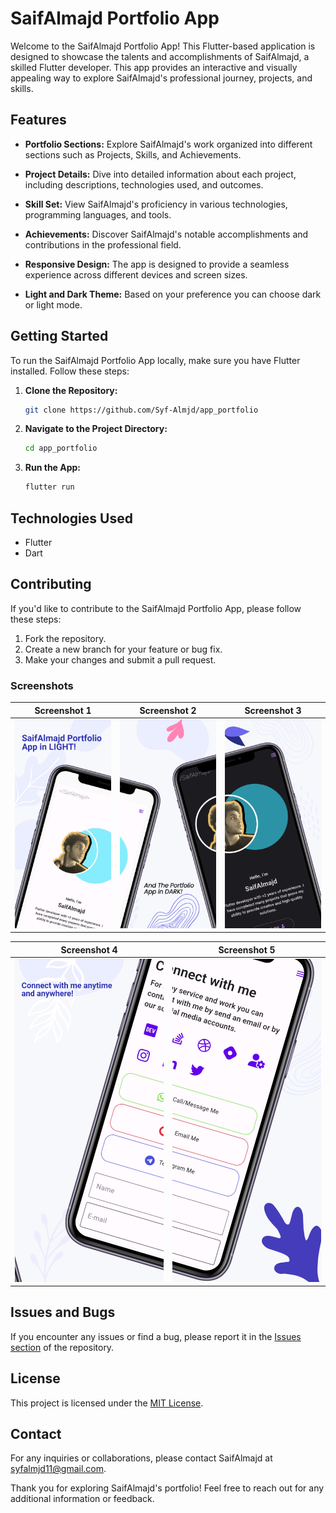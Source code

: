 # SaifAlmajd Portfolio App

Welcome to the SaifAlmajd Portfolio App! This Flutter-based application is designed to showcase the talents and accomplishments of SaifAlmajd, a skilled Flutter developer. This app provides an interactive and visually appealing way to explore SaifAlmajd's professional journey, projects, and skills.

## Features

- **Portfolio Sections:** Explore SaifAlmajd's work organized into different sections such as Projects, Skills, and Achievements.

- **Project Details:** Dive into detailed information about each project, including descriptions, technologies used, and outcomes.

- **Skill Set:** View SaifAlmajd's proficiency in various technologies, programming languages, and tools.

- **Achievements:** Discover SaifAlmajd's notable accomplishments and contributions in the professional field.

- **Responsive Design:** The app is designed to provide a seamless experience across different devices and screen sizes.

- **Light and Dark Theme:** Based on your preference you can choose dark or light mode.


## Getting Started

To run the SaifAlmajd Portfolio App locally, make sure you have Flutter installed. Follow these steps:

1. **Clone the Repository:**
   ```bash
   git clone https://github.com/Syf-Almjd/app_portfolio
   ```

2. **Navigate to the Project Directory:**
   ```bash
   cd app_portfolio
   ```

3. **Run the App:**
   ```bash
   flutter run
   ```

## Technologies Used

- Flutter
- Dart

## Contributing

If you'd like to contribute to the SaifAlmajd Portfolio App, please follow these steps:

1. Fork the repository.
2. Create a new branch for your feature or bug fix.
3. Make your changes and submit a pull request.


### Screenshots

| Screenshot 1                                   | Screenshot 2 | Screenshot 3 |
|------------------------------------------------|--------------|--------------|
| ![Screenshot 1](assets/screenshots/image1.jpeg) | ![Screenshot 2](assets/screenshots/image2.jpeg) | ![Screenshot 3](assets/screenshots/image3.jpeg) |

| Screenshot 4 | Screenshot 5 |
|--------------|--------------|
| ![Screenshot 4](assets/screenshots/image4.jpeg) | ![Screenshot 5](assets/screenshots/image5.jpeg) |


## Issues and Bugs

If you encounter any issues or find a bug, please report it in the [Issues section](https://github.com/Syf-Almjd/app_portfolio/issues) of the repository.

## License

This project is licensed under the [MIT License](LICENSE.md).

## Contact

For any inquiries or collaborations, please contact SaifAlmajd at [syfalmjd11@gmail.com](mailto:syfalmjd11@gmail.com).

Thank you for exploring SaifAlmajd's portfolio! Feel free to reach out for any additional information or feedback.